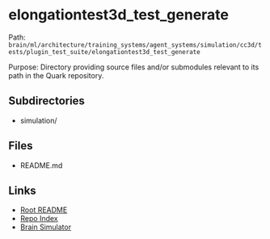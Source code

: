 # elongationtest3d_test_generate

Path: `brain/ml/architecture/training_systems/agent_systems/simulation/cc3d/tests/plugin_test_suite/elongationtest3d_test_generate`

Purpose: Directory providing source files and/or submodules relevant to its path in the Quark repository.

## Subdirectories
- simulation/

## Files
- README.md

## Links
- [Root README](../../../../../../../../../README.md)
- [Repo Index](../../../../../../../../../repo_index.json)
- [Brain Simulator](../../../../../../../../../brain/architecture/brain_simulator.py)
